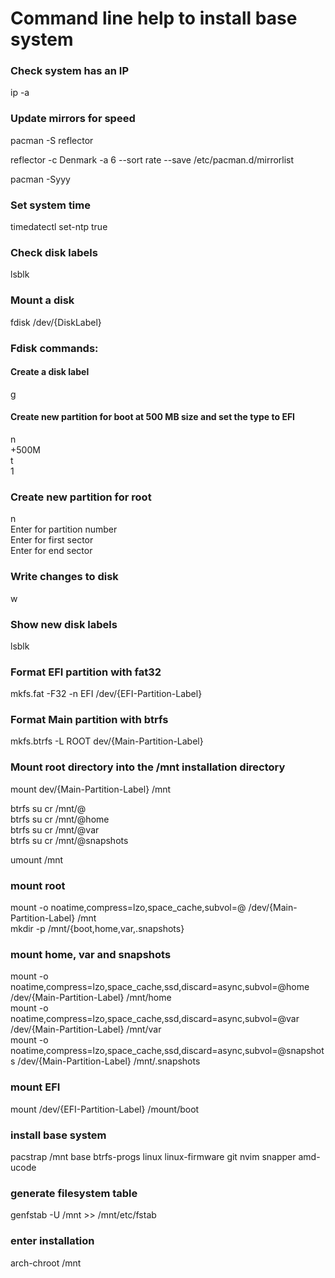 # Command line help to install base system  

### Check system has an IP  
ip -a  

### Update mirrors for speed  
pacman -S reflector  

reflector -c Denmark -a 6 --sort rate --save /etc/pacman.d/mirrorlist  

pacman -Syyy  

### Set system time  
timedatectl set-ntp true  

### Check disk labels  
lsblk  

### Mount a disk  
fdisk /dev/{DiskLabel}  

### Fdisk commands:  
#### Create a disk label  
g  

#### Create new partition for boot at 500 MB size and set the type to EFI  
n  
+500M  
t  
1  

### Create new partition for root  
n  
Enter for partition number  
Enter for first sector  
Enter for end sector  

### Write changes to disk
w

### Show new disk labels  
lsblk  

### Format EFI partition with fat32  
mkfs.fat -F32 -n EFI /dev/{EFI-Partition-Label}  

### Format Main partition with btrfs  
mkfs.btrfs -L ROOT dev/{Main-Partition-Label}  

### Mount root directory into the /mnt installation directory  
mount dev/{Main-Partition-Label} /mnt  

btrfs su cr /mnt/@  
btrfs su cr /mnt/@home  
btrfs su cr /mnt/@var  
btrfs su cr /mnt/@snapshots  

umount /mnt  

### mount root  
mount -o noatime,compress=lzo,space_cache,subvol=@ /dev/{Main-Partition-Label} /mnt  
mkdir -p /mnt/{boot,home,var,.snapshots}  

### mount home, var and snapshots
mount -o noatime,compress=lzo,space_cache,ssd,discard=async,subvol=@home /dev/{Main-Partition-Label} /mnt/home  
mount -o noatime,compress=lzo,space_cache,ssd,discard=async,subvol=@var /dev/{Main-Partition-Label} /mnt/var  
mount -o noatime,compress=lzo,space_cache,ssd,discard=async,subvol=@snapshots /dev/{Main-Partition-Label} /mnt/.snapshots  

### mount EFI  
mount /dev/{EFI-Partition-Label} /mount/boot  


### install base system
pacstrap /mnt base btrfs-progs linux linux-firmware git nvim snapper amd-ucode

### generate filesystem table 
genfstab -U /mnt >> /mnt/etc/fstab  

### enter installation
arch-chroot /mnt
